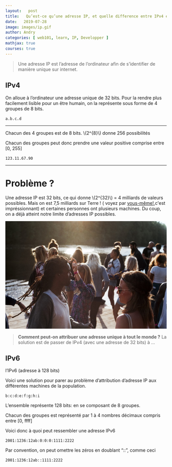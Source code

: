 ```yaml
---
layout:   post
title:   Qu’est-ce qu’une adresse IP, et quelle difference entre IPv4 et IPv6 ?
date:   2019-07-28
image: images/ip.gif
author: Andry
categories: [ web101, learn, IP, Developper ]
mathjax: true
courses: true
---
```


>Une adresse IP est l’adresse de l’ordinateur afin de s’identifier de manière unique sur internet.


## IPv4

On alloue à l’ordinateur une adresse unique de 32 bits. Pour la rendre plus facilement lisible pour un être humain, on la représente sous forme de 4 groupes de 8 bits.

```quote
a.b.c.d
```
---
Chacun des 4 groupes est de 8 bits.
 \\(2^{8}\\) donne 256 possibilités

Chacun des groupes peut donc prendre une valeur positive comprise entre [0, 255]

```quote
123.11.67.90
```
---

# Problème ?

Une adresse IP est 32 bits, ce qui donne \\(2^{32}\\) = 4 milliards de valeurs possibles. Mais on est 7,5 milliards sur Terre ! ( voyez par [vous-même!](https://www.worldometers.info/fr/population-mondiale/),c'est impréssionnant) et certaines personnes ont plusieurs machines. Du coup, on a déjà atteint notre limite d’adresses IP possibles.

![people](/images/people.jpeg)

> **Comment peut-on attribuer une adresse unique à tout le monde ?**
La solution est de passer de IPv4 (avec une adresse de 32 bits) à …



## IPv6

l’IPv6 (adresse à 128 bits)

Voici une solution pour parer au problème d’attribution d’adresse IP aux différentes machines de la population.

```quotes
b:c:d:e:f:g:h:i
```
L’ensemble représente 128 bits: en se composant de 8 groupes.

Chacun des groupes est représenté par 1 à 4 nombres décimaux compris entre [0, ffff]

Voici donc à quoi peut ressembler une adresse IPv6


```quotes
2001:1236:12ab:0:0:0:1111:2222
```

Par convention, on peut omettre les zéros en doublant “::”, comme ceci


```quotes
2001:1236:12ab::1111:2222
```


